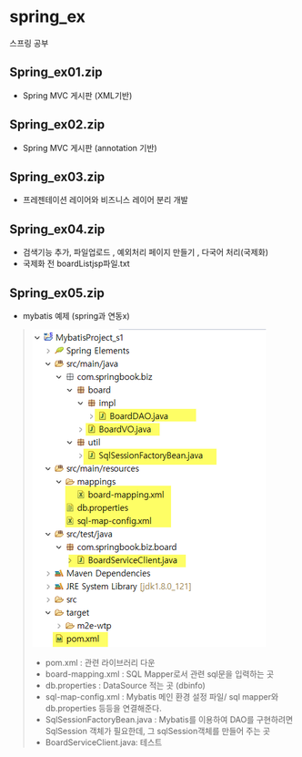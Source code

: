 # spring_ex
스프링 공부


## Spring_ex01.zip
- Spring MVC 게시판 (XML기반)

## Spring_ex02.zip
- Spring MVC 게시판 (annotation 기반)

## Spring_ex03.zip
- 프레젠테이션 레이어와 비즈니스 레이어 분리 개발

## Spring_ex04.zip
- 검색기능 추가, 파일업로드 , 예외처리 페이지 만들기 , 다국어 처리(국제화)
- 국제화 전 boardListjsp파일.txt

## Spring_ex05.zip
- mybatis 예제 (spring과 연동x) 
  
> ![이미지1](./이미지1.png) 
> - pom.xml : 관련 라이브러리 다운
> - board-mapping.xml : SQL Mapper로서 관련 sql문을 입력하는 곳
> - db.properties : DataSource 적는 곳 (dbinfo)
> - sql-map-config.xml : Mybatis 메인 환경 설정 파일/ sql mapper와 db.properties 등등을 연결해준다.
> - SqlSessionFactoryBean.java : Mybatis를 이용하여 DAO를 구현하려면 SqlSession 객체가 필요한데, 그 sqlSession객체를 만들어 주는 곳
> - BoardServiceClient.java: 테스트 
